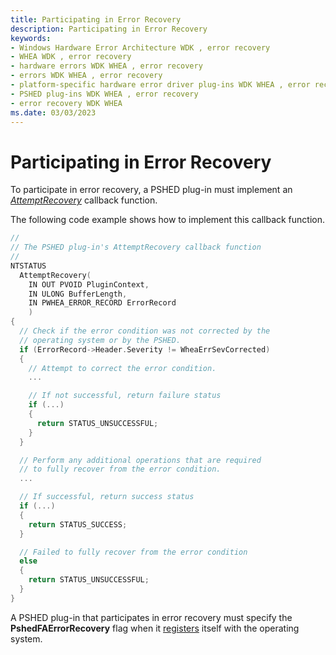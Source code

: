 ```yaml
---
title: Participating in Error Recovery
description: Participating in Error Recovery
keywords:
- Windows Hardware Error Architecture WDK , error recovery
- WHEA WDK , error recovery
- hardware errors WDK WHEA , error recovery
- errors WDK WHEA , error recovery
- platform-specific hardware error driver plug-ins WDK WHEA , error recovery
- PSHED plug-ins WDK WHEA , error recovery
- error recovery WDK WHEA
ms.date: 03/03/2023
---
```


# Participating in Error Recovery


To participate in error recovery, a PSHED plug-in must implement an [*AttemptRecovery*](/windows-hardware/drivers/ddi/ntddk/nc-ntddk-pshed_pi_attempt_error_recovery) callback function.

The following code example shows how to implement this callback function.

```cpp
//
// The PSHED plug-in's AttemptRecovery callback function
//
NTSTATUS
  AttemptRecovery(
    IN OUT PVOID PluginContext,
    IN ULONG BufferLength,
    IN PWHEA_ERROR_RECORD ErrorRecord
    )
{
  // Check if the error condition was not corrected by the
  // operating system or by the PSHED.
  if (ErrorRecord->Header.Severity != WheaErrSevCorrected)
  {
    // Attempt to correct the error condition.
    ...

    // If not successful, return failure status
    if (...)
    {
      return STATUS_UNSUCCESSFUL;
    }
  }

  // Perform any additional operations that are required
  // to fully recover from the error condition.
  ...

  // If successful, return success status
  if (...)
  {
    return STATUS_SUCCESS;
  }

  // Failed to fully recover from the error condition
  else
  {
    return STATUS_UNSUCCESSFUL;
  }
}
```

A PSHED plug-in that participates in error recovery must specify the **PshedFAErrorRecovery** flag when it [registers](registering-a-pshed-plug-in.md) itself with the operating system.

 

